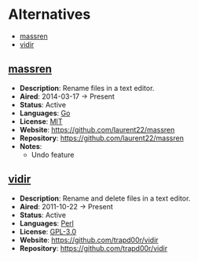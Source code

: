 # Alternatives

- [massren](#massren)
- [vidir](#vidir)

## [massren]

- **Description**: Rename files in a text editor.
- **Aired**: 2014-03-17 → Present
- **Status**: Active
- **Languages**: [Go]
- **License**: [MIT]
- **Website**: https://github.com/laurent22/massren
- **Repository**: https://github.com/laurent22/massren
- **Notes**:
  - Undo feature

[massren]: https://github.com/laurent22/massren

## [vidir]

- **Description**: Rename and delete files in a text editor.
- **Aired**: 2011-10-22 → Present
- **Status**: Active
- **Languages**: [Perl]
- **License**: [GPL-3.0]
- **Website**: https://github.com/trapd00r/vidir
- **Repository**: https://github.com/trapd00r/vidir

[vidir]: https://github.com/trapd00r/vidir

[Go]: https://golang.org
[Perl]: https://perl.org

[GPL-3.0]: https://opensource.org/licenses/GPL-3.0
[MIT]: https://opensource.org/licenses/MIT
